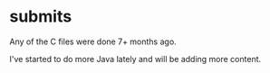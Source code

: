 # submits

Any of the C files were done 7+ months ago.

I've started to do more Java lately and will be adding more content.

